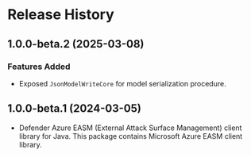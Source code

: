 # Release History

## 1.0.0-beta.2 (2025-03-08)

### Features Added

- Exposed `JsonModelWriteCore` for model serialization procedure.

## 1.0.0-beta.1 (2024-03-05)

- Defender Azure EASM (External Attack Surface Management) client library for Java. This package contains Microsoft Azure EASM client library.
